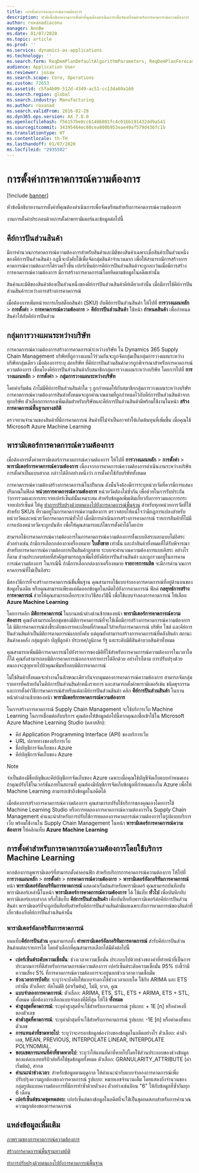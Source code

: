 ```yaml
---
title: การตั้งค่าการคาดการณ์ความต้องการ
description: หัวข้อนี้อธิบายงานการตั้งค่าที่คุณต้องดำเนินการเพื่อจัดเตรียมสำหรับการคาดการณ์ความต้องการ
author: roxanadiaconu
manager: AnnBe
ms.date: 01/07/2020
ms.topic: article
ms.prod: ''
ms.service: dynamics-ax-applications
ms.technology: ''
ms.search.form: ReqDemPlanDefaultAlgorithmParameters, ReqDemPlanForecastParameters
audience: Application User
ms.reviewer: josaw
ms.search.scope: Core, Operations
ms.custom: 72653
ms.assetid: c5fa4b09-512d-4349-ac51-cc13da69a160
ms.search.region: global
ms.search.industry: Manufacturing
ms.author: roxanad
ms.search.validFrom: 2016-02-28
ms.dyn365.ops.version: AX 7.0.0
ms.openlocfilehash: f56157be8cc61486801fc4c01bb191432dd9a541
ms.sourcegitcommit: 34395464ec80cea800b953eae49af579d436fc1b
ms.translationtype: HT
ms.contentlocale: th-TH
ms.lasthandoff: 01/07/2020
ms.locfileid: "2935502"
---
```

# <a name="demand-forecasting-setup"></a>การตั้งค่าการคาดการณ์ความต้องการ

[!include [banner](../includes/banner.md)]

หัวข้อนี้อธิบายงานการตั้งค่าที่คุณต้องดำเนินการเพื่อจัดเตรียมสำหรับการคาดการณ์ความต้องการ  

งานการตั้งค่าประกอบด้วยการตั้งค่าพารามิเตอร์และข้อมูลต่อไปนี้

## <a name="item-allocation-key"></a>คีย์การปันส่วนสินค้า
มีการคำนวณการคาดการณ์ความต้องการสำหรับสินค้าและมิติของสินค้าเฉพาะเมื่อสินค้าเป็นส่วนหนึ่งของคีย์การปันส่วนสินค้า กฎนี้จะบังคับใช้เพื่อจัดกลุ่มสินค้าจำนวนมาก เพื่อให้สามารถมีการสร้างการคาดการณ์ความต้องการได้รวดเร็วขึ้น เปอร์เซ็นต์การคีย์การปันส่วนสินค้าจะถูกละเว้นเมื่อมีการสร้างการคาดการณ์ความต้องการ มีการสร้างการคาดการณ์โดยยึดตามข้อมูลในอดีตเท่านั้น 

สินค้าและมิติของสินค้าต้องเป็นส่วนหนึ่งของคีย์การปันส่วนสินค้าคีย์เดียวเท่านั้น เมื่อมีการใช้คีย์การปันส่วนสินค้าระหว่างการสร้างการคาดการณ์ 

เมื่อต้องการเพิ่มหน่วยการเก็บสต็อกสินค้า (SKU) กับคีย์การปันส่วนสินค้า ให้ไปที่ **การวางแผนหลัก** &gt; **การตั้งค่า** &gt; **การคาดการณ์ความต้องการ** &gt; **คีย์การปันส่วนสินค้า** ใช้หน้า **กำหนดสินค้า** เพื่อกำหนดสินค้าให้กับคีย์การปันส่วน

## <a name="intercompany-planning-groups"></a>กลุ่มการวางแผนระหว่างบริษัท
การคาดการณ์ความต้องการสร้างการคาดการณ์ระหว่างบริษัท ใน Dynamics 365 Supply Chain Management บริษัทที่ถูกวางแผนไว้ร่วมกันจะถูกจัดกลุ่มเป็นกลุ่มการวางแผนระหว่างบริษัทกลุ่มเดียว เมื่อต้องการระบุ ต่อบริษัท ที่คีย์การปันส่วนสินค้าควรถูกพิจารณาสำหรับการคาดการณ์ความต้องการ เชื่อมโยงคีย์การปันส่วนสินค้ากับสมาชิกกลุ่มการวางแผนระหว่างบริษัท โดยการไปที่ **การวางแผนหลัก** &gt; **การตั้งค่า** &gt; **กลุ่มการวางแผนระหว่างบริษัท** 

โดยค่าเริ่มต้น ถ้าไม่มีคีย์การปันส่วนสินค้าใด ๆ ถูกกำหนดให้กับสมาชิกกลุ่มการวางแผนระหว่างบริษัท การคาดการณ์ความต้องการสินค้าทั้งหมดจะถูกคำนวณตามที่ถูกกำหนดไว้กับคีย์การปันส่วนสินค้าจากทุกบริษัท ตัวเลือกการกรองเพิ่มเติมสำหรับบริษัทและคีย์การปันส่วนสินค้ามีพร้อมใช้งานในหน้า **สร้างการคาดการณ์พื้นฐานทางสถิติ** 

ตรวจทานจำนวนของสินค้าที่มีการคาดการณ์ สินค้าที่ไม่จำเป็นอาจทำให้เกิดต้นทุนที่เพิ่มขึ้น เมื่อคุณใช้ Microsoft Azure Machine Learning

## <a name="demand-forecasting-parameters"></a>พารามิเตอร์การคาดการณ์ความต้องการ
เมื่อต้องการตั้งค่าพารามิเตอร์การคาดการณ์ความต้องการ ให้ไปที่ **การวางแผนหลัก** &gt; **การตั้งค่า** &gt; **พารามิเตอร์การคาดการณ์ความต้องการ** เนื่องจากการคาดการณ์ความต้องการดำเนินงานระหว่างบริษัท การตั้งค่าเป็นแบบสากล กล่าวได้อีกอย่างหนึ่งว่า การตั้งค่าใช้กับบริษัททั้งหมด 

การคาดการณ์ความต้องสร้างการคาดการณ์ในปริมาณ ดังนั้นจึงต้องมีการระบุหน่วยวัดที่ควรมีการแสดงปริมาณในฟิลด์ **หน่วยการคาดการณ์ความต้องการ** หน่วยวัดต้องไม่ซ้ำกัน เพื่อช่วยในการรับประกันว่าการรวมและการกระจายเปอร์เซ็นต์นั้นเหมาะสม สำหรับข้อมูลเพิ่มเติมเกี่ยวกับการรวมและการกระจายเปอร์เซ็นต์ ให้ดู [ทำการปรับปรุงด้วยตนเองไปยังการคาดการณ์พื้นฐาน](manual-adjustments-baseline-forecast.md) สำหรับทุกหน่วยการวัดที่ใช้สำหรับ SKUs ที่รวมอยู่ในการคาดการณ์ความต้องการ ตรวจสอบให้แน่ใจว่ามีกฎการแปลงสำหรับหน่วยวัดและหน่วยวัดการคาดการณ์ทั่วไป เมื่อมีการดำเนินการสร้างการคาดการณ์ รายการสินค้าที่ไม่มีการแปลงหน่วยวัดจะถูกบันทึก เพื่อให้คุณสามารถแก้ไขการตั้งค่าได้โดยง่าย 

สามารถใช้การคาดการณ์ความต้องการในการคาดการณ์ความต้องการทั้งแบบอิสระและแบบไม่อิสระ ตัวอย่างเช่น ถ้ามีการเลือกกล่องกาเครื่องหมาย **ใบสั่งขาย** เท่านั้น และถ้าสินค้าทั้งหมดที่ได้รับพิจารณาสำหรับการคาดการณ์ความต้องการเป็นสินค้าถูกขาย ระบบจะคำนวณความต้องการแบบอิสระ อย่างไรก็ตาม ส่วนประกอบย่อยที่สำคัญสามารถถูกเพิ่มไปยังคีย์การปันส่วนสินค้า และถูกรวมอยู่ในการคาดการณ์ความต้องการ ในกรณีนี้ ถ้ามีการเลือกกล่องกาเครื่องหมาย **รายการการผลิต** จะมีการคำนวณการคาดการณ์ที่ไม่เป็นอิสระ 

มีสองวิธีการที่จะสร้างการคาดการณ์ขั้นพื้นฐาน คุณสามารถใช้แบบจำลองการคาดการณ์ที่อยู่ด้านบนของข้อมูลในอดีต หรือคุณสามารถเพียงแค่คัดลอกข้อมูลในอดีตไปยังการคาดการณ์ ฟิลด์ **กลยุทธ์การสร้างการคาดการณ์** ช่วยให้คุณสามารถเลือกระหว่างวิธีสองวิธีนี้ เพื่อใช้แบบจำลองการคาดการณ์ ให้เลือก **Azure Machine Learning** 

โดยการคลิก **มิติการคาดการณ์** ในบานหน้าต่างด้านซ้ายของหน้า **พารามิเตอร์การคาดการณ์ความต้องการ** คุณยังสามารถเลือกชุดของมิติการคาดการณ์ที่จะใช้เมื่อมีการสร้างการคาดการณ์ความต้องการได้ มิติการคาดการณ์บ่งชี้ระดับของรายละเอียดที่กำหนดไว้สำหรับการคาดการณ์ บริษัท ไซต์ และคีย์การปันส่วนสินค้าเป็นมิติการคาดการณ์แบบบังคับ แต่คุณยังสามารถสร้างการคาดการณ์ที่คลังสินค้า สถานะสินค้าคงคลัง กลุ่มลูกค้า บัญชีลูกค้า ประเทศ/ภูมิภาค รัฐ และระดับมิติสินค้าบวกสินค้าทั้งหมด 

คุณสามารถเพิ่มมิติการคาดการณ์ไปยังรายการของมิติที่ใช้สำหรับการคาดการณ์ความต้องการในเวลาใดก็ได้ คุณยังสามารถลบมิติการคาดการณ์ออกจากรายการได้อีกด้วย อย่างไรก็ตาม การปรับปรุงด้วยตนเองจะสูญหายไปถ้าคุณเพิ่มหรือลบมิติการคาดการณ์ 

ไม่ใช่สินค้าทั้งหมดจะทำงานในลักษณะเดียวกันจากมุมมองการคาดการณ์ความต้องการ สามารถจัดกลุ่มรายการที่คล้ายกันในคีย์การปันส่วนสินค้าหนึ่งรายการ และสามารถตั้งค่าพารามิเตอร์เช่น ชนิดธุรกรรมและการตั้งค่าวิธีการคาดการณ์สำหรับแต่ละคีย์การปันส่วนสินค้า คลิก **คีย์การปันส่วนสินค้า** ในบานหน้าต่างด้านซ้ายของหน้า **พารามิเตอร์การคาดการณ์ความต้องการ** 

ในการสร้างการคาดการณ์ Supply Chain Management จะใช้บริการเว็บ Machine Learning ในการเชื่อมต่อกับบริการ คุณต้องให้ข้อมูลต่อไปนี้หากคุณลงชื่อเข้าใช้ใน Microsoft Azure Machine Learning Studio (คลาสสิก):

-   คีย์ Application Programming Interface (API) ของบริการเว็บ
-   URL ปลายทางของบริการเว็บ
-   ชื่อบัญชีการจัดเก็บของ Azure
-   คีย์บัญชีการจัดเก็บของ Azure

> [!NOTE]
> จำเป็นต้องมีชื่อบัญชีและคีย์บัญชีการจัดเก็บของ Azure เฉพาะเมื่อคุณใช้บัญชีจัดเก็บแบบกำหนดเอง ถ้าคุณปรับใช้ในเวอร์ชันภายในสถานที่ คุณต้องมีบัญชีการจัดเก็บข้อมูลที่กำหนดเองใน Azure เพื่อให้ Machine Learning สามารถเข้าถึงข้อมูลในอดีตได้ 

เมื่อต้องการสร้างการคาดการณ์ความต้องการ คุณสามารถปรับใช้บริการของคุณเองโดยการใช้ Machine Learning Studio หรือการทดลองการคาดการณ์ความต้องการใน Supply Chain Management คำแนะนำสำหรับการปรับใช้การทดลองการคาดการณ์ความต้องการในรูปแบบบริการเว็บ พร้อมใช้งานใน Supply Chain Management ในหน้า **พารามิเตอร์การคาดการณ์ความต้องการ** ให้คลิกแท็บ **Azure Machine Learning**

## <a name="settings-for-the-demand-forecasting-machine-learning-service"></a>การตั้งค่าสำหรับการคาดการณ์ความต้องการโดยใช้บริการ Machine Learning
หากต้องการดูพารามิเตอร์ที่สามารถตั้งค่าคอนฟิก สำหรับบริการการคาดการณ์ความต้องการ ให้ไปที่ **การวางแผนหลัก** &gt; **การตั้งค่า** &gt; **การคาดการณ์ความต้องการ** &gt; **พารามิเตอร์อัลกอริทึมการคาดการณ์** หน้า **พารามิเตอร์อัลกอริทึมการคาดการณ์** แสดงค่าเริ่มต้นสำหรับพารามิเตอร์ คุณสามารถบันทึกทับพารามิเตอร์เหล่านี้ในหน้า **พารามิเตอร์การคาดการณ์ความต้องการ** ได้ ใช้แท็บ **ทั่วไป** เพื่อบันทึกทับพารามิเตอร์แบบสากล หรือใช้แท็บ **คีย์การปันส่วนสินค้า** เพื่อบันทึกทับพารามิเตอร์ต่อคีย์การปันส่วนสินค้า พารามิเตอร์ที่จะถูกบันทึกทับสำหรับคีย์การปันส่วนสินค้ามีผลเฉพาะกับการคาดการณ์ของสินค้าที่เกี่ยวข้องกับคีย์การปันส่วนสินค้านั้น

### <a name="forecast-algorithm-parameters"></a>พารามิเตอร์อัลกอริทึมการคาดการณ์

บนแท็บ**คีย์การปันส่วน** คุณสามารถตั้ง **ค่าพารามิเตอร์อัลกอริทึมการคาดการณ์** สำรับคีย์การปันส่วนสินค้าแต่ละรายการได้ โดยตัวเลือกที่คุณสามารถเลือกได้มีดังต่อไปนี้
- **เปอร์เซ็นต์ระดับความเชื่อมั่น**: ช่วงเวลาความเชื่อมั่น ประกอบไปด้วยช่วงของค่าที่ทำหน้าที่เป็นการประมาณการที่ดีสำหรับการคาดการณ์ความต้องการ เปอร์เซ็นต์ระดับความเชื่อมั่น 95% บ่งชี้ว่ามีความเสี่ยง 5% ที่การคาดการณ์ความต้องการจะอยู่นอกช่วงเวลาความเชื่อมั่น
- **ช่วงเวลาการบังคับ**: ระบุว่าจะบังคับให้แบบจำลองใช้ช่วงเวลาแบบใด ใช้กับ ARIMA และ ETS เท่านั้น ตัวเลือก: อัตโนมัติ (ค่าเริ่มต้น), ไม่มี, บวก, คูณ
- **แบบจำลองการคาดการณ์**: ตัวเลือก: ARIMA, ETS, STL, ETS + ARIMA, ETS + STL, ทั้งหมด เมื่อต้องการเลือกแบบจำลองที่ดีที่สุด ให้ใช้ **ทั้งหมด**
- **ค่าสูงสุดที่คาดการณ์**: ระบุค่าสูงสุดที่จะใช้สำหรับการคาดการณ์ รูปแบบ: + 1E [n] หรือค่าคงที่ของตัวเลข
- **ค่าต่ำสุดที่คาดการณ์**: ระบุค่าต่ำสุดที่จะใช้สำหรับการคาดการณ์ รูปแบบ: -1E [n] หรือค่าคงที่ของตัวเลข
- **การแทนค่าที่ขาดหายไป**: ระบุว่าจะกรอกข้อมูลช่องว่างของข้อมูลในอดีตอย่างไร ตัวเลือก: ค่าตัวเลข, MEAN, PREVIOUS, INTERPOLATE LINEAR, INTERPOLATE POLYNOMIAL.
- **ขอบเขตการแทนที่ค่าที่ขาดหายไป**: ระบุว่าให้แทนที่ค่าที่หายไปโดยใช้ส่วนประกอบของช่วงข้อมูลของแต่ละแอททริบิวต์หรือใช้ชุดข้อมูลทั้งหมด ตัวเลือก: GRANULARITY_ATTRIBUTE (ค่าเริ่มต้น), สากล
- **คำแนะนำช่วงเวลา**: สำหรับข้อมูลตามฤดูกาล ให้คำแนะนำกับแบบจำลองการคาดการณ์เพื่อปรับปรุงความถูกต้องของการคาดการณ์ รูปแบบ: หมายเลขจำนวนเต็ม โดยแสดงถึงจำนวนของกลุ่มรูปแแบบความต้องการที่มีการทำซ้ำด้วยตัวเอง ตัวอย่างเช่นป้อน "6" ให้กับข้อมูลที่ซ้ำกันทุก 6 เดือน
- **เปอร์เซ็นต์ขนาดชุดทดสอบ**: เปอร์เซ็นต์ของข้อมูลในอดีตที่จะใช้เป็นชุดทดสอบสำหรับการคำนวณความถูกต้องของการคาดการณ์ 

<a name="additional-resources"></a>แหล่งข้อมูลเพิ่มเติม
--------

[ภาพรวมของการคาดการณ์ความต้องการ](introduction-demand-forecasting.md)

[สร้างการคาดการณ์พื้นฐานทางสถิติ](generate-statistical-baseline-forecast.md)

[ทำการปรับปรุงด้วยตนเองไปยังการคาดการณ์พื้นฐาน](manual-adjustments-baseline-forecast.md)



